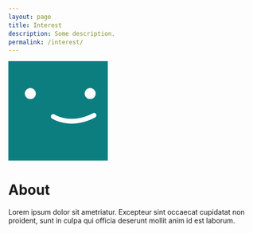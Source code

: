 ```yaml
---
layout: page
title: Interest
description: Some description.
permalink: /interest/
---
```


<img class="img-rounded" src="/assets/img/uploads/profile.png" alt="Thiago Rossener" width="200">

# About

Lorem ipsum dolor sit ametriatur. Excepteur sint occaecat cupidatat non
proident, sunt in culpa qui officia deserunt mollit anim id est laborum.
